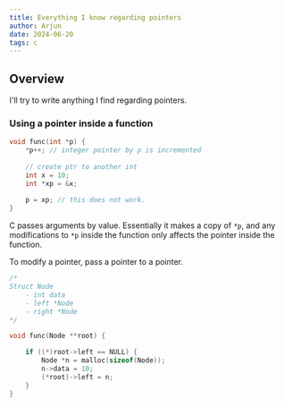 ```yaml
---
title: Everything I know regarding pointers 
author: Arjun
date: 2024-06-20
tags: c
---
```


## Overview

I'll try to write anything I find regarding pointers.  

### Using a pointer inside a function

```c
void func(int *p) {
	*p++; // integer pointer by p is incremented
	
	// create ptr to another int
	int x = 10;
	int *xp = &x;
	
	p = xp; // this does not work.
}
```

C passes arguments by value. Essentially it makes a copy of `*p`, and any modifications to `*p` inside the function only affects the pointer inside the function.  
  
To modify a pointer, pass a pointer to a pointer.  
```c
/*
Struct Node
	- int data
	- left *Node
	- right *Node
*/

void func(Node **root) {

	if ((*)root->left == NULL) {
		Node *n = malloc(sizeof(Node));
		n->data = 10;
		(*root)->left = n;
	}
}
```

